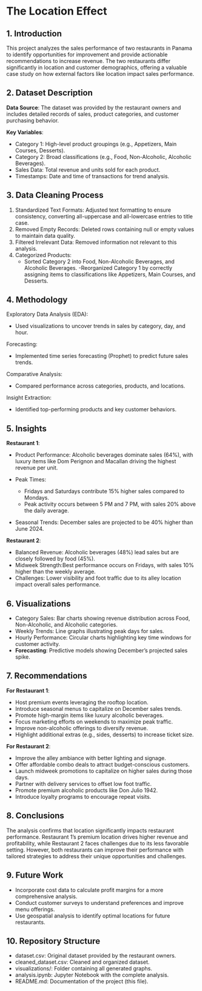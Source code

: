 # The Location Effect

## 1. Introduction
This project analyzes the sales performance of two restaurants in Panama to identify opportunities for improvement and provide actionable recommendations to increase revenue. The two restaurants differ significantly in location and customer demographics, offering a valuable case study on how external factors like location impact sales performance.

## 2. Dataset Description

**Data Source**: The dataset was provided by the restaurant owners and includes detailed records of sales, product categories, and customer purchasing behavior.

**Key Variables**:
- Category 1: High-level product groupings (e.g., Appetizers, Main Courses, Desserts).
- Category 2: Broad classifications (e.g., Food, Non-Alcoholic, Alcoholic Beverages).
- Sales Data: Total revenue and units sold for each product.
- Timestamps: Date and time of transactions for trend analysis.

## 3. Data Cleaning Process

1. Standardized Text Formats: Adjusted text formatting to ensure consistency, converting all-uppercase and all-lowercase entries to title case.
2. Removed Empty Records: Deleted rows containing null or empty values to maintain data quality.
3. Filtered Irrelevant Data: Removed information not relevant to this analysis.
4. Categorized Products:
   - Sorted Category 2 into Food, Non-Alcoholic Beverages, and Alcoholic Beverages.
   -Reorganized Category 1 by correctly assigning items to classifications like Appetizers, Main Courses, and Desserts.

## 4. Methodology

Exploratory Data Analysis (EDA):
- Used visualizations to uncover trends in sales by category, day, and hour.

Forecasting:
- Implemented time series forecasting (Prophet) to predict future sales trends.

Comparative Analysis:
- Compared performance across categories, products, and locations.

Insight Extraction:
- Identified top-performing products and key customer behaviors.

## 5. Insights

**Restaurant 1**:

- Product Performance: Alcoholic beverages dominate sales (64%), with luxury items like Dom Perignon and Macallan driving the highest revenue per unit.

- Peak Times:
  - Fridays and Saturdays contribute 15% higher sales compared to Mondays.
  - Peak activity occurs between 5 PM and 7 PM, with sales 20% above the daily average.

- Seasonal Trends: December sales are projected to be 40% higher than June 2024.

**Restaurant 2**:

- Balanced Revenue: Alcoholic beverages (48%) lead sales but are closely followed by food (45%).
- Midweek Strength:Best performance occurs on Fridays, with sales 10% higher than the weekly average.
- Challenges: Lower visibility and foot traffic due to its alley location impact overall sales performance.

## 6. Visualizations

- Category Sales: Bar charts showing revenue distribution across Food, Non-Alcoholic, and Alcoholic categories.
- Weekly Trends: Line graphs illustrating peak days for sales.
- Hourly Performance: Circular charts highlighting key time windows for customer activity.
- **Forecasting**: Predictive models showing December’s projected sales spike.

## 7. Recommendations

 **For Restaurant 1**:

- Host premium events leveraging the rooftop location.
- Introduce seasonal menus to capitalize on December sales trends.
- Promote high-margin items like luxury alcoholic beverages.
- Focus marketing efforts on weekends to maximize peak traffic.
- Improve non-alcoholic offerings to diversify revenue.
- Highlight additional extras (e.g., sides, desserts) to increase ticket size.

 **For Restaurant 2**:

- Improve the alley ambiance with better lighting and signage.
- Offer affordable combo deals to attract budget-conscious customers.
- Launch midweek promotions to capitalize on higher sales during those days.
- Partner with delivery services to offset low foot traffic.
- Promote premium alcoholic products like Don Julio 1942.
- Introduce loyalty programs to encourage repeat visits.

## 8. Conclusions

The analysis confirms that location significantly impacts restaurant performance. Restaurant 1’s premium location drives higher revenue and profitability, while Restaurant 2 faces challenges due to its less favorable setting. However, both restaurants can improve their performance with tailored strategies to address their unique opportunities and challenges.

## 9. Future Work

- Incorporate cost data to calculate profit margins for a more comprehensive analysis.
- Conduct customer surveys to understand preferences and improve menu offerings.
- Use geospatial analysis to identify optimal locations for future restaurants.

## 10. Repository Structure

- dataset.csv: Original dataset provided by the restaurant owners.
- cleaned_dataset.csv: Cleaned and organized dataset.
- visualizations/: Folder containing all generated graphs.
- analysis.ipynb: Jupyter Notebook with the complete analysis.
- README.md: Documentation of the project (this file).
